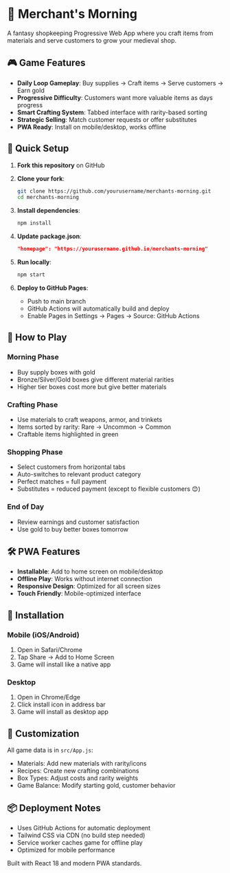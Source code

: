 # 🏰 Merchant's Morning

A fantasy shopkeeping Progressive Web App where you craft items from materials and serve customers to grow your medieval shop.

## 🎮 Game Features

- **Daily Loop Gameplay**: Buy supplies → Craft items → Serve customers → Earn gold
- **Progressive Difficulty**: Customers want more valuable items as days progress
- **Smart Crafting System**: Tabbed interface with rarity-based sorting
- **Strategic Selling**: Match customer requests or offer substitutes
- **PWA Ready**: Install on mobile/desktop, works offline

## 🚀 Quick Setup

1. **Fork this repository** on GitHub
2. **Clone your fork**:
   ```bash
   git clone https://github.com/yourusername/merchants-morning.git
   cd merchants-morning
   ```

3. **Install dependencies**:
   ```bash
   npm install
   ```

4. **Update package.json**:
   ```json
   "homepage": "https://yourusername.github.io/merchants-morning"
   ```

5. **Run locally**:
   ```bash
   npm start
   ```

6. **Deploy to GitHub Pages**:
   - Push to main branch
   - GitHub Actions will automatically build and deploy
   - Enable Pages in Settings → Pages → Source: GitHub Actions

## 🎯 How to Play

### Morning Phase
- Buy supply boxes with gold
- Bronze/Silver/Gold boxes give different material rarities
- Higher tier boxes cost more but give better materials

### Crafting Phase
- Use materials to craft weapons, armor, and trinkets
- Items sorted by rarity: Rare → Uncommon → Common
- Craftable items highlighted in green

### Shopping Phase
- Select customers from horizontal tabs
- Auto-switches to relevant product category
- Perfect matches = full payment
- Substitutes = reduced payment (except to flexible customers 😊)

### End of Day
- Review earnings and customer satisfaction
- Use gold to buy better boxes tomorrow

## 🛠️ PWA Features

- **Installable**: Add to home screen on mobile/desktop
- **Offline Play**: Works without internet connection
- **Responsive Design**: Optimized for all screen sizes
- **Touch Friendly**: Mobile-optimized interface

## 📱 Installation

### Mobile (iOS/Android)
1. Open in Safari/Chrome
2. Tap Share → Add to Home Screen
3. Game will install like a native app

### Desktop
1. Open in Chrome/Edge
2. Click install icon in address bar
3. Game will install as desktop app

## 🎨 Customization

All game data is in `src/App.js`:
- Materials: Add new materials with rarity/icons
- Recipes: Create new crafting combinations
- Box Types: Adjust costs and rarity weights
- Game Balance: Modify starting gold, customer behavior

## 📦 Deployment Notes

- Uses GitHub Actions for automatic deployment
- Tailwind CSS via CDN (no build step needed)
- Service worker caches game for offline play
- Optimized for mobile performance

Built with React 18 and modern PWA standards.